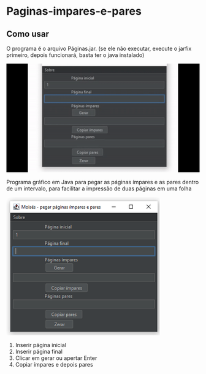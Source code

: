 # Paginas-impares-e-pares

## Como usar

O programa é o arquivo Páginas.jar. (se ele não executar, execute o jarfix primeiro, depois funcionará, basta ter o java instalado)

![](resumo.gif)

Programa gráfico em Java para pegar as páginas ímpares e as pares dentro de um intervalo, para facilitar a impressão de duas páginas em uma folha

![](gui.png)
1) Inserir página inicial
2) Inserir página final
3) Clicar em gerar ou apertar Enter
4) Copiar ímpares e depois pares


